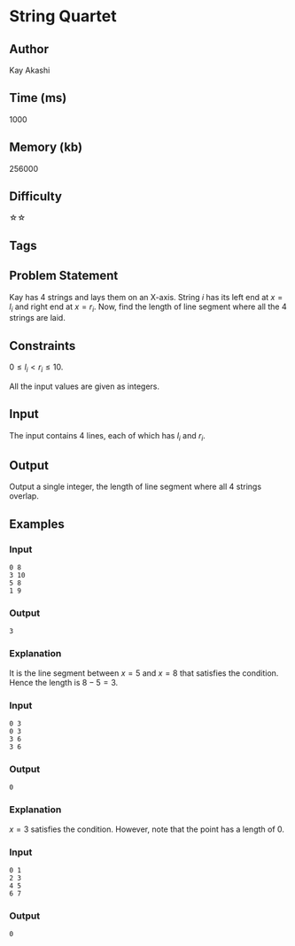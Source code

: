 # String Quartet

## Author

Kay Akashi

## Time (ms)

1000

## Memory (kb)

256000

## Difficulty

☆☆

## Tags

## Problem Statement 

Kay has $4$ strings and lays them on an X-axis. String $i$ has its left end at $x = l_i$ and right end at $x = r_i$. Now, find the length of line segment where all the $4$ strings are laid. 

## Constraints

$0 \leq l_i \lt r_i \leq 10$.

All the input values are given as integers.

## Input

The input contains $4$ lines, each of which has $l_i$ and $r_i$.

## Output

Output a single integer, the length of line segment where all $4$ strings overlap.

## Examples

### Input

```
0 8
3 10
5 8
1 9
```

### Output

```
3
```

### Explanation

It is the line segment between $x = 5$ and $x = 8$ that satisfies the condition. Hence the length is $8 - 5 = 3$.


### Input

```
0 3
0 3
3 6
3 6
```

### Output
```
0
```

### Explanation

$x = 3$ satisfies the condition. However, note that the point has a length of $0$.

### Input

```
0 1
2 3
4 5
6 7
```

### Output
```
0
```
